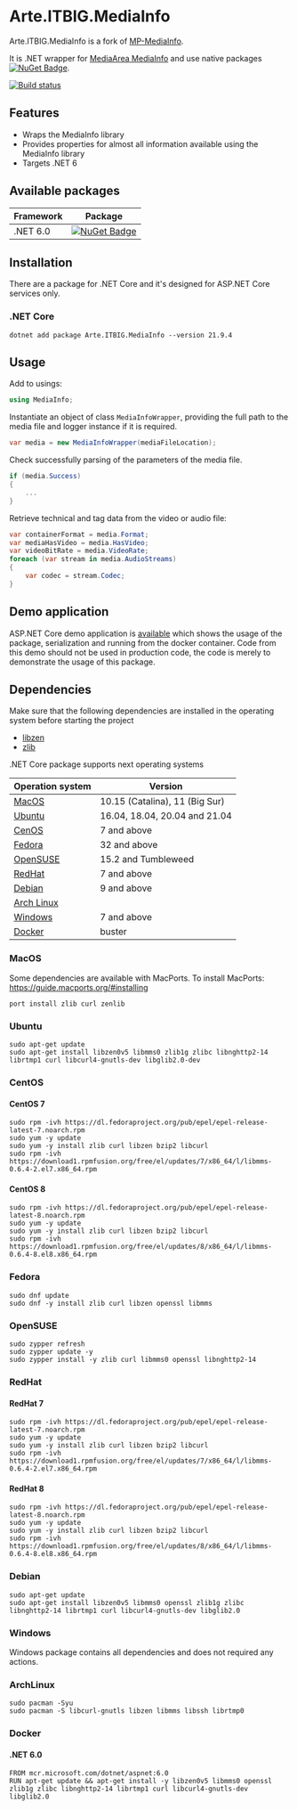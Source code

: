 # Arte.ITBIG.MediaInfo

Arte.ITBIG.MediaInfo is a fork of [MP-MediaInfo](https://github.com/yartat/MP-MediaInfo).

It is .NET wrapper for [MediaArea MediaInfo](https://github.com/MediaArea/MediaInfo) and use native packages [![NuGet Badge](https://img.shields.io/nuget/v/MediaInfo.Core.Native?label=MediaInfo.Core.Native)](https://www.nuget.org/packages/MediaInfo.Core.Native).

[![Build status](https://ci.appveyor.com/api/projects/status/67ubhtmijuhyhq6q?svg=true)](https://ci.appveyor.com/project/yartat/mp-mediainfo)

## Features

* Wraps the MediaInfo library
* Provides properties for almost all information  available using the MediaInfo library
* Targets .NET 6

## Available packages

| Framework | Package |
|-----------|---------|
| .NET 6.0 | [![NuGet Badge](https://img.shields.io/badge/package-Arte.ITBIG.MediaInfo-blue)](https://www.github.com/ArteGEIE/Arte.ITBIG.MediaInfo/pkg/nuget/Arte.ITBIG.MediaInfo) |

## Installation

There are a package for .NET Core and it's designed for ASP.NET Core services only.

### .NET Core

```Shell{:copy}
dotnet add package Arte.ITBIG.MediaInfo --version 21.9.4
```

## Usage

Add to usings:

```csharp
using MediaInfo;
```

Instantiate an object of class `MediaInfoWrapper`, providing the full path to the media file and logger instance if it is required.

```csharp
var media = new MediaInfoWrapper(mediaFileLocation);
```

Check successfully parsing of the parameters of the media file.

```csharp
if (media.Success)
{
    ...
}
```

Retrieve technical and tag data from the video or audio file:

```csharp
var containerFormat = media.Format;
var mediaHasVideo = media.HasVideo;
var videoBitRate = media.VideoRate;
foreach (var stream in media.AudioStreams)
{
    var codec = stream.Codec;
}
```

## Demo application

ASP.NET Core demo application is [available](https://github.com/yartat/MP-MediaInfo/tree/master/Samples/ApiSample) which shows the usage of the package, serialization and running from the docker container. Code from this demo should not be used in production code, the code is merely to demonstrate the usage of this package.

## Dependencies

Make sure that the following dependencies are installed in the operating system before starting the project

* [libzen](https://github.com/MediaArea/ZenLib)
* [zlib](https://zlib.net)

.NET Core package supports next operating systems

| Operation system | Version |
|-----------|---------|
| [MacOS](#macos) | 10.15 (Catalina), 11 (Big Sur) |
| [Ubuntu](#ubuntu) | 16.04, 18.04, 20.04 and 21.04 |
| [CenOS](#centos) | 7 and above |
| [Fedora](#fedora) | 32 and above |
| [OpenSUSE](#opensuse) | 15.2 and Tumbleweed |
| [RedHat](#redhat) | 7 and above |
| [Debian](#debian) | 9 and above |
| [Arch Linux](#archlinux) | |
| [Windows](#windows) | 7 and above |
| [Docker](#docker) | buster |

### MacOS

Some dependencies are available with MacPorts. To install MacPorts: <https://guide.macports.org/#installing>

```sh{:copy}
port install zlib curl zenlib
```

### Ubuntu

```Shell{:copy}
sudo apt-get update
sudo apt-get install libzen0v5 libmms0 zlib1g zlibc libnghttp2-14 librtmp1 curl libcurl4-gnutls-dev libglib2.0-dev
```

### CentOS

#### CentOS 7

```Shell{:copy}
sudo rpm -ivh https://dl.fedoraproject.org/pub/epel/epel-release-latest-7.noarch.rpm
sudo yum -y update
sudo yum -y install zlib curl libzen bzip2 libcurl
sudo rpm -ivh https://download1.rpmfusion.org/free/el/updates/7/x86_64/l/libmms-0.6.4-2.el7.x86_64.rpm
```

#### CentOS 8

```Shell{:copy}
sudo rpm -ivh https://dl.fedoraproject.org/pub/epel/epel-release-latest-8.noarch.rpm
sudo yum -y update
sudo yum -y install zlib curl libzen bzip2 libcurl
sudo rpm -ivh https://download1.rpmfusion.org/free/el/updates/8/x86_64/l/libmms-0.6.4-8.el8.x86_64.rpm
```

### Fedora

```Shell{:copy}
sudo dnf update
sudo dnf -y install zlib curl libzen openssl libmms
```

### OpenSUSE

```Shell{:copy}
sudo zypper refresh
sudo zypper update -y
sudo zypper install -y zlib curl libmms0 openssl libnghttp2-14
```

### RedHat

#### RedHat 7

```Shell{:copy}
sudo rpm -ivh https://dl.fedoraproject.org/pub/epel/epel-release-latest-7.noarch.rpm
sudo yum -y update
sudo yum -y install zlib curl libzen bzip2 libcurl
sudo rpm -ivh https://download1.rpmfusion.org/free/el/updates/7/x86_64/l/libmms-0.6.4-2.el7.x86_64.rpm
```

#### RedHat 8

```Shell{:copy}
sudo rpm -ivh https://dl.fedoraproject.org/pub/epel/epel-release-latest-8.noarch.rpm
sudo yum -y update
sudo yum -y install zlib curl libzen bzip2 libcurl
sudo rpm -ivh https://download1.rpmfusion.org/free/el/updates/8/x86_64/l/libmms-0.6.4-8.el8.x86_64.rpm
```

### Debian

```Shell{:copy}
sudo apt-get update
sudo apt-get install libzen0v5 libmms0 openssl zlib1g zlibc libnghttp2-14 librtmp1 curl libcurl4-gnutls-dev libglib2.0
```

### Windows

Windows package contains all dependencies and does not required any actions.

### ArchLinux

```Shell{:copy}
sudo pacman -Syu
sudo pacman -S libcurl-gnutls libzen libmms libssh librtmp0
```

### Docker

#### .NET 6.0

```Dockerfile{:copy}
FROM mcr.microsoft.com/dotnet/aspnet:6.0
RUN apt-get update && apt-get install -y libzen0v5 libmms0 openssl zlib1g zlibc libnghttp2-14 librtmp1 curl libcurl4-gnutls-dev libglib2.0
```
